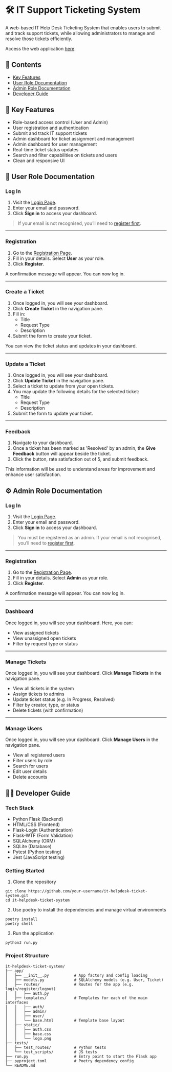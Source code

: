 # 🛠️ IT Support Ticketing System

A web-based IT Help Desk Ticketing System that enables users to submit and track support tickets, while allowing administrators to manage and resolve those tickets efficiently.

Access the web application [here](https://hissing-sara-maryam-awan-04-2cfa6604.koyeb.app/auth/login).


## 📖 Contents

- [Key Features](#🔑-key-features)
- [User Role Documentation](#👥-user-role-documentation)
- [Admin Role Documentation](#⚙️-admin-role-documentation)
- [Developer Guide](#🧑‍💻-developer-guide)

## 🔑 Key Features

- Role-based access control (User and Admin)
- User registration and authentication
- Submit and track IT support tickets
- Admin dashboard for ticket assignment and management
- Admin dashboard for user management
- Real-time ticket status updates
- Search and filter capabilities on tickets and users
- Clean and responsive UI

## 👥 User Role Documentation

### Log In

1. Visit the [Login Page](https://hissing-sara-maryam-awan-04-2cfa6604.koyeb.app/auth/login).
2. Enter your email and password.
3. Click **Sign in** to access your dashboard.

> If your email is not recognised, you’ll need to [register first](https://hissing-sara-maryam-awan-04-2cfa6604.koyeb.app/auth/register).

---

### Registration

1. Go to the [Registration Page](https://hissing-sara-maryam-awan-04-2cfa6604.koyeb.app/auth/register).
2. Fill in your details. Select **User** as your role.
3. Click **Register**.

A confirmation message will appear. You can now log in.

---

### Create a Ticket

1. Once logged in, you will see your dashboard.
2. Click **Create Ticket** in the navigation pane.
3. Fill in:
   - Title
   - Request Type
   - Description
4. Submit the form to create your ticket.

You can view the ticket status and updates in your dashboard.

---

### Update a Ticket

1. Once logged in, you will see your dashboard.
2. Click **Update Ticket** in the navigation pane.
3. Select a ticket to update from your open tickets.
3. You may update the following details for the selected ticket:
   - Title
   - Request Type
   - Description
4. Submit the form to update your ticket.

---

### Feedback

1. Navigate to your dashboard.
2. Once a ticket has been marked as 'Resolved' by an admin, the **Give Feedback** button will appear beside the ticket.
3. Click the button, rate satisfaction out of 5, and submit feedback.

This information will be used to understand areas for improvement and enhance user satisfaction.

## ⚙️ Admin Role Documentation

### Log In

1. Visit the [Login Page](https://hissing-sara-maryam-awan-04-2cfa6604.koyeb.app/auth/login).
2. Enter your email and password.
3. Click **Sign in** to access your dashboard.

> You must be registered as an admin.
> If your email is not recognised, you’ll need to [register first](https://hissing-sara-maryam-awan-04-2cfa6604.koyeb.app/auth/register).

---

### Registration

1. Go to the [Registration Page](https://hissing-sara-maryam-awan-04-2cfa6604.koyeb.app/auth/register).
2. Fill in your details. Select **Admin** as your role.
3. Click **Register**.

A confirmation message will appear. You can now log in.

---

### Dashboard

Once logged in, you will see your dashboard. Here, you can:

- View assigned tickets
- View unassigned open tickets
- Filter by request type or status

---

### Manage Tickets

Once logged in, you will see your dashboard. Click **Manage Tickets** in the navigation pane.

- View all tickets in the system
- Assign tickets to admins
- Update ticket status (e.g. In Progress, Resolved)
- Filter by creator, type, or status
- Delete tickets (with confirmation)

---

### Manage Users

Once logged in, you will see your dashboard. Click **Manage Users** in the navigation pane.

- View all registered users
- Filter users by role
- Search for users
- Edit user details
- Delete accounts

## 🧑‍💻 Developer Guide

### Tech Stack

- Python Flask (Backend)
- HTML/CSS (Frontend)
- Flask-Login (Authentication)
- Flask-WTF (Form Validation)
- SQLAlchemy (ORM)
- SQLite (Database)
- Pytest (Python testing)
- Jest (JavaScript testing)

### Getting Started

1. Clone the repository

```
git clone https://github.com/your-username/it-helpdesk-ticket-system.git
cd it-helpdesk-ticket-system
```

2. Use poetry to install the dependencies and manage virtual environments

```
poetry install
poetry shell
```

3. Run the application

```
python3 run.py
```

### Project Structure

```
it-helpdesk-ticket-system/
├── app/
│   ├── __init__.py           # App factory and config loading
│   ├── models.py             # SQLAlchemy models (e.g. User, Ticket)
│   ├── routes/               # Routes for the app (e.g. login/register/logout)
│   │   ├── auth.py
│   ├── templates/            # Templates for each of the main interfaces
│   │   ├── auth/
│   │   ├── admin/
│   │   ├── user/
│   │   └── base.html         # Template base layout
│   ├── static/
│   │   ├── auth.css
│   │   ├── base.css
│   │   └── logo.png
├── tests/
│   ├── test_routes/          # Python tests
│   └── test_scripts/         # JS tests
├── run.py                    # Entry point to start the Flask app
├── pyproject.toml            # Poetry dependency config
└── README.md
```

